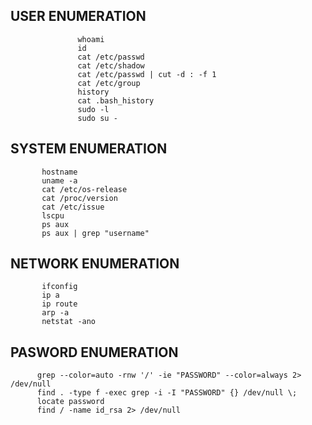  ## USER ENUMERATION
             
                   whoami
                   id
                   cat /etc/passwd
                   cat /etc/shadow
                   cat /etc/passwd | cut -d : -f 1
                   cat /etc/group
                   history
                   cat .bash_history
                   sudo -l
                   sudo su -
 
 
##  SYSTEM ENUMERATION
              
           hostname
           uname -a
           cat /etc/os-release
           cat /proc/version
           cat /etc/issue
           lscpu
           ps aux
           ps aux | grep "username"
 
 
 
  ## NETWORK ENUMERATION
              
           ifconfig
           ip a
           ip route
           arp -a
           netstat -ano
 
 
  ## PASWORD ENUMERATION
             
             
          grep --color=auto -rnw '/' -ie "PASSWORD" --color=always 2> /dev/null
          find . -type f -exec grep -i -I "PASSWORD" {} /dev/null \;
          locate password
          find / -name id_rsa 2> /dev/null
  
  
  
  
  
